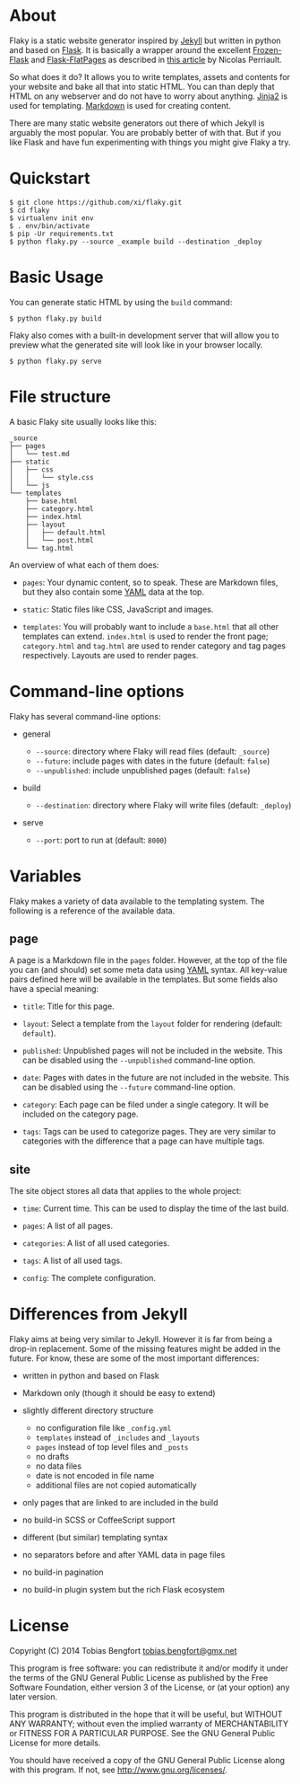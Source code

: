 About
=====

Flaky is a static website generator inspired by [Jekyll] but written in
python and based on [Flask].  It is basically a wrapper around the excellent
[Frozen-Flask] and [Flask-FlatPages] as described in [this
article][article] by Nicolas Perriault.

So what does it do? It allows you to write templates, assets and contents for
your website and bake all that into static HTML. You can than deply that HTML
on any webserver and do not have to worry about anything. [Jinja2] is used
for templating. [Markdown] is used for creating content.

There are many static website generators out there of which Jekyll is arguably
the most popular. You are probably better of with that. But if you like Flask
and have fun experimenting with things you might give Flaky a try.

Quickstart
==========

    $ git clone https://github.com/xi/flaky.git
    $ cd flaky
    $ virtualenv init env
    $ . env/bin/activate
    $ pip -Ur requirements.txt
    $ python flaky.py --source _example build --destination _deploy

Basic Usage
===========

You can generate static HTML by using the `build` command:

    $ python flaky.py build

Flaky also comes with a built-in development server that will allow you to
preview what the generated site will look like in your browser locally.

    $ python flaky.py serve

File structure
==============

A basic Flaky site usually looks like this:

    _source
    ├── pages
    │   └── test.md
    ├── static
    │   ├── css
    │   │   └── style.css
    │   └── js
    └── templates
        ├── base.html
        ├── category.html
        ├── index.html
        ├── layout
        │   ├── default.html
        │   └── post.html
        └── tag.html

An overview of what each of them does:

-   `pages`: Your dynamic content, so to speak. These are Markdown files, but
    they also contain some [YAML] data at the top.

-   `static`: Static files like CSS, JavaScript and images.

-   `templates`: You will probably want to include a `base.html` that all other
    templates can extend. `index.html` is used to render the front page;
    `category.html` and `tag.html` are used to render category and tag pages
    respectively.  Layouts are used to render pages.

Command-line options
====================

Flaky has several command-line options:

-   general
    -   `--source`: directory where Flaky will read files (default: `_source`)
    -   `--future`: include pages with dates in the future (default: `false`)
    -   `--unpublished`: include unpublished pages (default: `false`)

-   build
    -   `--destination`: directory where Flaky will write files (default: `_deploy`)

-   serve
    -   `--port`: port to run at (default: `8000`)

Variables
=========

Flaky makes a variety of data available to the templating system. The following
is a reference of the available data.

page
----

A page is a Markdown file in the `pages` folder. However, at the top of the
file you can (and should) set some meta data using [YAML] syntax. All key-value
pairs defined here will be available in the templates. But some fields also
have a special meaning:

-   `title`: Title for this page.

-   `layout`: Select a template from the `layout` folder for rendering (default:
    `default`).

-   `published`: Unpublished pages will not be included in the website. This can
    be disabled using the `--unpublished` command-line option.

-   `date`: Pages with dates in the future are not included in the website.
    This can be disabled using the `--future` command-line option.

-   `category`: Each page can be filed under a single category. It will be
    included on the category page.

-   `tags`: Tags can be used to categorize pages. They are very similar to
    categories with the difference that a page can have multiple tags.

site
----

The site object stores all data that applies to the whole project:

-   `time`: Current time. This can be used to display the time of the last build.

-   `pages`: A list of all pages.

-   `categories`: A list of all used categories.

-   `tags`: A list of all used tags.

-   `config`: The  complete configuration.

Differences from Jekyll
=======================

Flaky aims at being very similar to Jekyll. However it is far from being a
drop-in replacement. Some of the missing features might be added in the future.
For know, these are some of the most important differences:

-   written in python and based on Flask

-   Markdown only (though it should be easy to extend)

-   slightly different directory structure
    -   no configuration file like `_config.yml`
    -   `templates` instead of `_includes` and `_layouts`
    -   `pages` instead of top level files and `_posts`
    -   no drafts
    -   no data files
    -   date is not encoded in file name
    -   additional files are not copied automatically

-   only pages that are linked to are included in the build

-   no build-in SCSS or CoffeeScript support

-   different (but similar) templating syntax

-   no separators before and after YAML data in page files

-   no build-in pagination

-   no build-in plugin system but the rich Flask ecosystem

License
=======

Copyright (C) 2014 Tobias Bengfort <tobias.bengfort@gmx.net>

This program is free software: you can redistribute it and/or modify it under
the terms of the GNU General Public License as published by the Free Software
Foundation, either version 3 of the License, or (at your option) any later
version.

This program is distributed in the hope that it will be useful, but WITHOUT ANY
WARRANTY; without even the implied warranty of MERCHANTABILITY or FITNESS FOR A
PARTICULAR PURPOSE.  See the GNU General Public License for more details.

You should have received a copy of the GNU General Public License along with
this program.  If not, see <http://www.gnu.org/licenses/>.


[Jekyll]: http://jekyllrb.com/
[Flask]: http://flask.pocoo.org/
[Frozen-Flask]: http://packages.python.org/Frozen-Flask/
[Flask-FlatPages]: http://packages.python.org/Flask-FlatPages/
[article]: https://nicolas.perriault.net/code/2012/dead-easy-yet-powerful-static-website-generator-with-flask/
[Jinja2]: http://jinja.pocoo.org/
[Markdown]: http://daringfireball.net/projects/markdown/
[YAML]: http://yaml.org/
